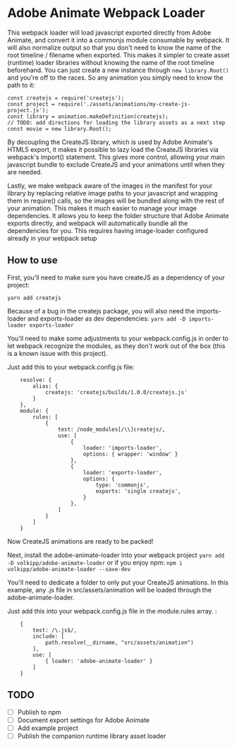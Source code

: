 # Adobe Animate Webpack Loader
This webpack loader will load javascript exported directly from Adobe Animate, and convert it into a commonjs module consumable by webpack. It will also normalize output so that you don't need to know the name of the root timeline / filename when exported. This makes it simpler to create asset (runtime) loader libraries without knowing the name of the root timeline beforehand. You can just create a new instance through `new library.Root()` and you're off to the races. So any animation you simply need to know the path to it:
```
const createjs = require('createjs');
const project = require('./assets/animations/my-create-js-project.js');
const library = animation.makeDefinition(createjs);
// TODO: add directions for loading the library assets as a next step
const movie = new library.Root();
```

By decoupling the CreateJS library, which is used by Adobe Animate's HTML5 export, it makes it possible to lazy load the CreateJS libraries via webpack's import() statement. This gives more control, allowing your main javascript bundle to exclude CreateJS and your animations until when they are needed.

Lastly, we make webpack aware of the images in the manifest for your library by replacing relative image paths to your javascript and wrapping them in require() calls, so the images will be bundled along with the rest of your animation. This makes it much easier to manage your image dependencies. It allows you to keep the folder structure that Adobe Animate exports directly, and webpack will automatically bundle all the dependencies for you. This requires having image-loader configured already in your webpack setup

## How to use
First, you'll need to make sure you have createJS as a dependency of your project:

`yarn add createjs`

Because of a bug in the createjs package, you will also need the imports-loader and exports-loader as dev dependencies:
`yarn add -D imports-loader exports-loader`

You'll need to make some adjustments to your webpack.config.js in order to let webpack recognize the modules, as they don't work out of the box (this is a known issue with this project).

Just add this to your webpack.config.js file:
```
    resolve: {
        alias: {
            createjs: 'createjs/builds/1.0.0/createjs.js'
        }
    },
    module: {
        rules: [
            {
                test: /node_modules[/\\]createjs/,
                use: [
                    {
                        loader: 'imports-loader',
                        options: { wrapper: 'window' }
                    },
                    {
                        loader: 'exports-loader',
                        options: {
                            type: 'commonjs',
                            exports: 'single createjs',
                        }
                    },
                ]
            }
        ]
    }

```

Now CreateJS animations are ready to be packed!

Next, install the adobe-animate-loader into your webpack project 
`yarn add -D volkipp/adobe-animate-loader`
or if you enjoy npm: 
`npm i volkipp/adobe-animate-loader --save-dev`

You'll need to dedicate a folder to only put your CreateJS animations. In this example, any .js file in src/assets/animation will be loaded through the adobe-animate-loader. 

Just add this into your webpack.config.js file in the module.rules array. :
```
    {
        test: /\.js$/,
        include: [
            path.resolve(__dirname, "src/assets/animation")
        ],
        use: [
            { loader: 'adobe-animate-loader' }
        ]
    }
```

## TODO
- [ ] Publish to npm
- [ ] Document export settings for Adobe Animate
- [ ] Add example project
- [ ] Publish the companion runtime library asset loader
